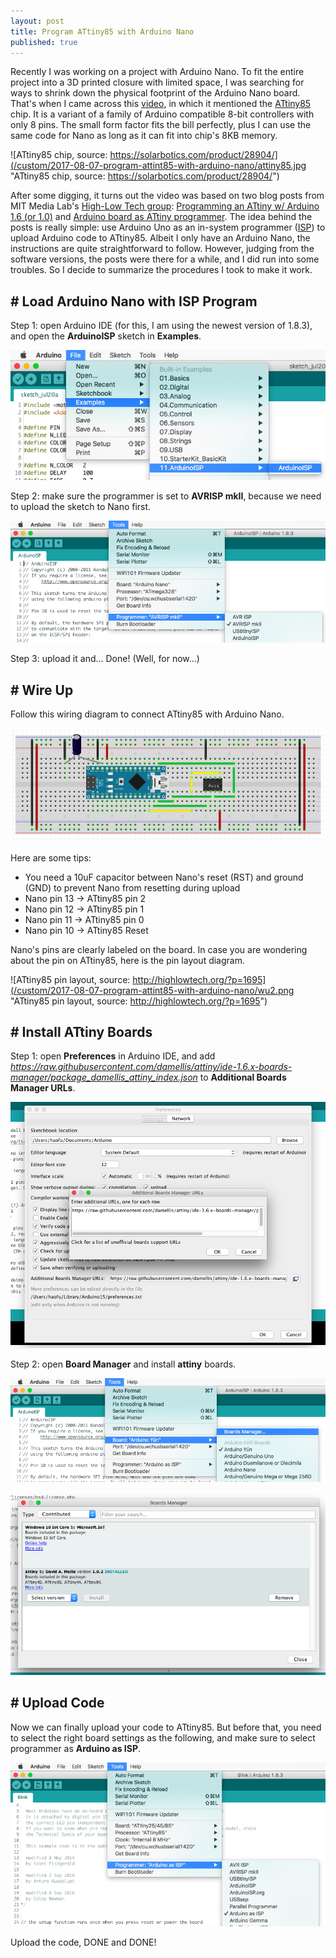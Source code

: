 ```yaml
---
layout: post
title: Program ATtiny85 with Arduino Nano
published: true
---
```


Recently I was working on a project with Arduino Nano. To fit the entire project into a 3D printed closure with limited space, I was searching for ways to shrink down the physical footprint of the Arduino Nano board. That's when I came across this [video](https://www.youtube.com/watch?v=30rPt802n1k), in which it mentioned the [ATtiny85](http://www.microchip.com/wwwproducts/en/ATtiny85) chip. It is a variant of a family of Arduino compatible 8-bit controllers with only 8 pins. The small form factor fits the bill perfectly, plus I can use the same code for Nano as long as it can fit into chip's 8KB memory.

![ATtiny85 chip, source: https://solarbotics.com/product/28904/](/custom/2017-08-07-program-attint85-with-arduino-nano/attiny85.jpg "ATtiny85 chip, source: https://solarbotics.com/product/28904/")

After some digging, it turns out the video was based on two blog posts from MIT Media Lab's [High-Low Tech group](http://highlowtech.org/): [Programming an ATtiny w/ Arduino 1.6 (or 1.0)](http://highlowtech.org/?p=1695) and [Arduino board as ATtiny programmer](http://highlowtech.org/?p=1706). The idea behind the posts is really simple: use Arduino Uno as an in-system programmer ([ISP](https://en.wikipedia.org/wiki/In-system_programming)) to upload Arduino code to ATtiny85. Albeit I only have an Arduino Nano, the instructions are quite straightforward to follow. However, judging from the software versions, the posts were there for a while, and I did run into some troubles. So I decide to summarize the procedures I took to make it work.

## # Load Arduino Nano with ISP Program

Step 1: open Arduino IDE (for this, I am using the newest version of 1.8.3), and open the **ArduinoISP** sketch in **Examples**.

![ISP 1](/custom/2017-08-07-program-attint85-with-arduino-nano/isp1.png "ISP 1")

Step 2: make sure the programmer is set to **AVRISP mkII**, because we need to upload the sketch to Nano first.

![ISP 2](/custom/2017-08-07-program-attint85-with-arduino-nano/isp2.png "ISP 2")

Step 3: upload it and... Done! (Well, for now...)

## # Wire Up

Follow this wiring diagram to connect ATtiny85 with Arduino Nano.

![Wiring diagram](/custom/2017-08-07-program-attint85-with-arduino-nano/wu1.png "Wiring diagram")

Here are some tips:

* You need a 10uF capacitor between Nano's reset (RST) and ground (GND) to prevent Nano from resetting during upload
* Nano pin 13 -> ATtiny85 pin 2
* Nano pin 12 -> ATtiny85 pin 1
* Nano pin 11 -> ATtiny85 pin 0
* Nano pin 10 -> ATtiny85 Reset

Nano's pins are clearly labeled on the board. In case you are wondering about the pin on ATtiny85, here is the pin layout diagram.

![ATtiny85 pin layout, source: http://highlowtech.org/?p=1695](/custom/2017-08-07-program-attint85-with-arduino-nano/wu2.png "ATtiny85 pin layout, source: http://highlowtech.org/?p=1695")

## # Install ATtiny Boards

Step 1: open **Preferences** in Arduino IDE, and add *https://raw.githubusercontent.com/damellis/attiny/ide-1.6.x-boards-manager/package_damellis_attiny_index.json* to **Additional Boards Manager URLs**.

![Install ATtiny boards 1](/custom/2017-08-07-program-attint85-with-arduino-nano/ia1.png "Install ATtiny boards 1")

Step 2: open **Board Manager** and install **attiny** boards.

![Install ATtiny boards 2](/custom/2017-08-07-program-attint85-with-arduino-nano/ia2.png "Install ATtiny boards 2")

![Install ATtiny boards 3](/custom/2017-08-07-program-attint85-with-arduino-nano/ia3.png "Install ATtiny boards 3")

## # Upload Code

Now we can finally upload your code to ATtiny85. But before that, you need to select the right board settings as the following, and make sure to select programmer as **Arduino as ISP**.

![Upload code](/custom/2017-08-07-program-attint85-with-arduino-nano/uc.png "Upload code")

Upload the code, DONE and DONE!
